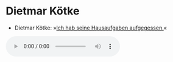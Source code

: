 # Dietmar Kötke

- Dietmar Kötke: »[Ich hab seine Hausaufgaben aufgegessen.](../files/dietmar-ich_hab_seine_hausaufgaben_aufgegessen.mp3)«

<audio controls><source src='files/dietmar-ich_hab_seine_hausaufgaben_aufgegessen.mp3' type='audio/mpeg'></audio>

